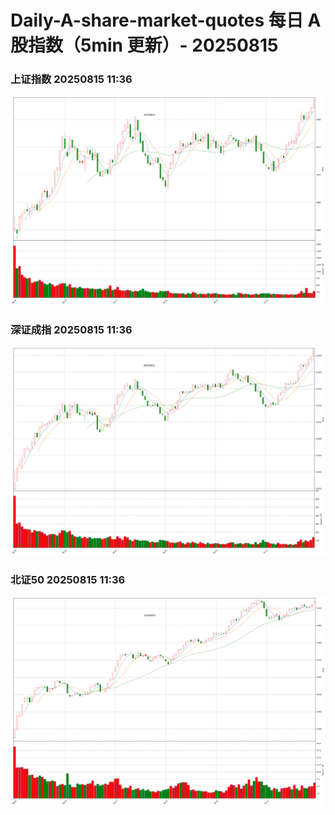 
# Daily-A-share-market-quotes 每日 A 股指数（5min 更新）- 20250815

### 上证指数 20250815 11:36
![](./fig/2025/8/20250815-sh000001.png)

### 深证成指 20250815 11:36
![](./fig/2025/8/20250815-sz399001.png)

### 北证50 20250815 11:36
![](./fig/2025/8/20250815-bj899050.png)
